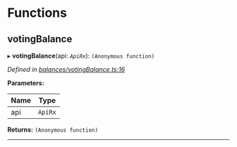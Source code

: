 

# Functions

<a id="votingbalance"></a>

##  votingBalance

▸ **votingBalance**(api: *`ApiRx`*): `(Anonymous function)`

*Defined in [balances/votingBalance.ts:16](https://github.com/polkadot-js/api/blob/7393710/packages/api-derive/src/balances/votingBalance.ts#L16)*

**Parameters:**

| Name | Type |
| ------ | ------ |
| api | `ApiRx` |

**Returns:** `(Anonymous function)`

___

